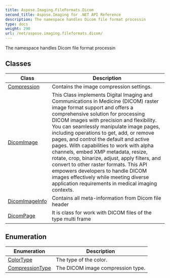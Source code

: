 ```yaml
---
title: Aspose.Imaging.FileFormats.Dicom
second_title: Aspose.Imaging for .NET API Reference
description: The namespace handles Dicom file format processin
type: docs
weight: 290
url: /net/aspose.imaging.fileformats.dicom/
---
```

The namespace handles Dicom file format processin

## Classes

| Class | Description |
| --- | --- |
| [Compression](./compression/) | Contains the image compression settings. |
| [DicomImage](./dicomimage/) | This Class implements Digital Imaging and Communications in Medicine (DICOM) raster image format support and offers a comprehensive solution for processing DICOM images with precision and flexibility. You can seamlessly manipulate image pages, including operations to get, add, or remove pages, and control the default and active pages. With capabilities to work with alpha channels, embed XMP metadata, resize, rotate, crop, binarize, adjust, apply filters, and convert to other raster formats. This API empowers developers to handle DICOM images effectively while meeting diverse application requirements in medical imaging contexts. |
| [DicomImageInfo](./dicomimageinfo/) | Contains all meta-information from Dicom file header |
| [DicomPage](./dicompage/) | It is class for work with DICOM files of the type multi frame |
## Enumeration

| Enumeration | Description |
| --- | --- |
| [ColorType](./colortype/) | The type of the color. |
| [CompressionType](./compressiontype/) | The DICOM image compression type. |


